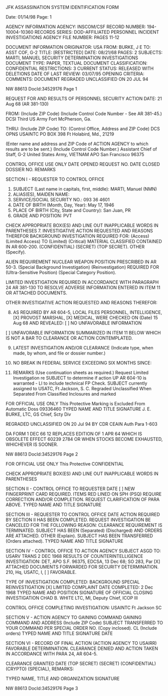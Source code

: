 JFK ASSASSINATION SYSTEM
IDENTIFICATION FORM

Date: 01/14/98
Page: 1

AGENCY INFORMATION
AGENCY: INSCOM/CSF
RECORD NUMBER: 194-10004-10360
RECORDS SERIES: DOD-AFFILIATED PERSONNEL INCIDENT INVESTIGATIONS
AGENCY FILE NUMBER: PAGES 11-12

DOCUMENT INFORMATION
ORIGINATOR: USA
FROM: BURKE, J E
TO: ASST COF, G-2
TITLE: [RESTRICTED]
DATE: 08/21/68
PAGES: 2
SUBJECTS: MARTI, MANUEL
SECURITY DETERMINATION
INVESTIGATIONS
DOCUMENT TYPE: PAPER, TEXTUAL DOCUMENT
CLASSIFICATION: CONFIDENTIAL
RESTRICTIONS: 3
CURRENT STATUS: RELEASED WITH DELETIONS
DATE OF LAST REVIEW: 03/07/95
OPENING CRITERIA:
COMMENTS: DOCUMENT REGRADED UNCLASSIFIED ON 20 JUL 94

NW 88613 DocId:34529176 Page 1

REQUEST FOR AND RESULTS OF PERSONNEL SECURITY ACTION
DATE: 21 Aug 68
(AR 381-130)

FROM: (Include ZIP Code) (Include Control Code Number - See AR 381-45.)
DCSI
Third US Army
Fort McPherson, Ga.

THRU: (Include ZIP Code)
TO: (Control Office, Address and ZIP Code)
DCS OPNS
USAINTC
PO BOX 398
Ft Holabird, Md., 21219

(Enter name and address and ZIP Code of ACTION AGENCY to which results are to be sent.)
(Include Control Code Number.)
Assistant Chief of Staff, G-2
United States Army, VIETNAM
APO San Francisco 96375

CONTROL OFFICE USE ONLY
DATE OPENED
REQUEST NO.
DATE CLOSED
DOSSIER NO.
REMARKS

SECTION I - REQUESTER TO CONTROL OFFICE
1. SUBJECT (Last name in capitals, first, middle): MARTI, Manuel (NMN)
2. ALIAS(ES), MAIDEN NAME:
3. SERVICE/SOCIAL SECURITY NO.: 093 36 4601
4. DATE OF BIRTH (Month, Day, Year): May 17, 1946
5. PLACE OF BIRTH (City, State and Country): San Juan, PR
6. GRADE AND POSITION: PVT

CHECK APPROPRIATE BOX(ES) AND LINE OUT INAPPLICABLE WORDS IN PARENTHESES
7. INVESTIGATIVE ACTION REQUESTED AND REASONS THEREFOR
BACKGROUND INVESTIGATION REQUIRED FOR:
(Access) (Limited Access) TO (Limited) (Critical)
MATERIAL CLASSIFIED CONTAINED IN AR 600-200.
(CONFIDENTIAL) (SECRET) (TOP SECRET).
OTHER (Specify).

ALIEN REQUIREMENT
NUCLEAR WEAPON POSITION PRESCRIBED IN AR 50-3.
(Special Background Investigation) (Reinvestigation) REQUIRED FOR (Ultra-Sensitive Position) (Special Category Position).

LIMITED INVESTIGATION REQUIRED IN ACCORDANCE WITH PARAGRAPH 24 AR 381-130 TO RESOLVE ADVERSE
INFORMATION ENTERED IN ITEM 11 OR ATTACHED DOCUMENTS.

OTHER INVESTIGATIVE ACTION REQUESTED AND REASONS THEREFOR:

8. AS REQUIRED BY AR 604-5, LOCAL FILES PERSONNEL, INTELLIGENCE, [X] PROVOST MARSHAL, [X] MEDICAL, WERE
CHECKED ON (Date) 15 Aug 68 AND REVEALED: [ ] NO UNFAVORABLE INFORMATION

[ ] UNFAVORABLE INFORMATION SUMMARIZED IN ITEM 11 BELOW WHICH IS NOT A BAR TO CLEARANCE OR ACTION CONTEMPLATED.

9. LATEST INVESTIGATION AND/OR CLEARANCE (Indicate type, when made, by whom, and file or dossier number.)
10. NO BREAK IN FEDERAL SERVICE EXCEEDING SIX MONTHS SINCE:

11. REMARKS (Use continuation sheets as required.)
Request Limited Investigation re SUBJECT to determine if action UP AR 604-10 is
warranted - LI to include technical FP Check.
SUBJECT currently assigned to USATC, Ft Jackson, S. C.
Regraded Unclassified When Separated
From Classified Inclosures and marked

FOR OFFICIAL USE ONLY This Protective
Marking is Excluded From Automatic
Doss 09336460 TYPED NAME AND TITLE SIGNATURE
J. E. BURKE, LTC, GS
Chief, Scty Div

REGRADED UNCLASSIFIED
ON 20 Jul 94
BY CDR CEAIN
Auth Para 1-603

DA FORM 1 DEC 66 12 REPLACES EDITION OF 1 APR 64 WHICH IS OBSOLETE EFFECT 60239
2784 OR WHEN STOCKS BECOME EXHAUSTED, WHICHEVER IS SOONER.

NW 88613 DocId:34529176 Page 2

FOR OFFICIAL USE ONLY This Protective
CONFIDENTIAL

CHECK APPROPRIATE BOX(ES) AND LINE OUT INAPPLICABLE WORDS IN PARENTHESES

SECTION II - CONTROL OFFICE TO REQUESTER
DATE
[ ] NEW FINGERPRINT CARD REQUIRED. ITEMS RED LINED ON SPH (PSQ) REQUIRE CORRECTION AND/OR COMPLETION.
REQUEST CLARIFICATION OF PARA ABOVE.
TYPED NAME AND TITLE SIGNATURE

SECTION III - REQUESTER TO CONTROL OFFICE
DATE
ACTION REQUIRED BY SECTION II HAS BEEN COMPLETED.
REQUEST INVESTIGATION BE CANCELED FOR THE FOLLOWING REASON:
CLEARANCE REQUIREMENT IS TERMINATED. SUBJECT HAS BEEN (Separated) (Discharged) AND ORDERS ARE ATTACHED.
OTHER (Explain).
SUBJECT HAS BEEN TRANSFERRED (Orders attached).
TYPED NAME AND TITLE SIGNATURE

SECTION IV - CONTROL OFFICE TO ACTION AGENCY
SUBJECT ASGD TO: USARV TRANS 2 DEC 1968
RESULTS OF COUNTERINTELLIGENCE INVESTIGATION: DET, APO S.F. 96375, EDCSA, 13 Dec 68; SO 283, Par
[X] ATTACHED DOCUMENTS FORWARDED FOR SECURITY DETERMINATION. 210, Hq, USATC, I,
[ ] FAVORABLE.

TYPE OF INVESTIGATION COMPLETED:
BACKGROUND SPECIAL REINVESTIGATION [X] LIMITED COMPLAINT
DATE COMPLETED: 2 Dec 1968
TYPED NAME AND POSITION SIGNATURE OF OFFICIAL CLOSING INVESTIGATION
CHAD B. WHITE
LTC, MI, Deputy Chief, ICOP III

CONTROL OFFICE COMPLETING INVESTIGATION: USAINTC
Ft Jackson SC

SECTION V - ACTION AGENCY TO GAINING COMMAND
GAINING COMMAND AND ADDRESS (Include ZIP Code)
SUBJECT TRANSFERRED TO YOUR COMMAND PER SPECIAL ORDER NO. (Copy inclosed).
CL (Include orders) TYPED NAME AND TITLE SIGNATURE DATE

SECTION VI - RECORD OF FINAL ACTION (ACTION AGENCY TO USAIRR)
FAVORABLE DETERMINATION.
CLEARANCE DENIED AND ACTION TAKEN
IN ACCORDANCE WITH PARA 24, AR 604-5.

CLEARANCE GRANTED
DATE
(TOP SECRET) (SECRET) (CONFIDENTIAL) (CRYPTO) (SPECIAL),
REMARKS:

TYPED NAME, TITLE AND ORGANIZATION SIGNATURE

NW 88613 DocId:34529176 Page 3
